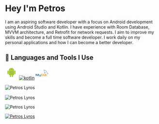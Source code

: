 <h1>Hey I'm Petros</h1>
<p>I am an aspiring software developer with a focus on Android development using Android Studio and Kotlin. I have experience with Room Database, MVVM architecture, and Retrofit for network requests. I aim to improve my skills and become a full time software developer. I work daily on my personal applications and how I can become a better developer.</p>
<h2>🚀 Languages and Tools I Use</h2>
<p><a target="_blank" href="https://raw.githubusercontent.com/devicons/devicon/master/icons/android/android-original-wordmark.svg" style="display: inline-block;"><img src="https://raw.githubusercontent.com/devicons/devicon/master/icons/android/android-original-wordmark.svg" alt="android" width="42" height="42" /></a>
<a target="_blank" href="https://www.vectorlogo.zone/logos/kotlinlang/kotlinlang-icon.svg" style="display: inline-block;"><img src="https://www.vectorlogo.zone/logos/kotlinlang/kotlinlang-icon.svg" alt="kotlin" width="42" height="42" /></a>
<a target="_blank" href="https://raw.githubusercontent.com/devicons/devicon/master/icons/mysql/mysql-original-wordmark.svg" style="display: inline-block;"><img src="https://raw.githubusercontent.com/devicons/devicon/master/icons/mysql/mysql-original-wordmark.svg" alt="mysql" width="42" height="42" /></a></p>
<p><img align="center" src="https://github-readme-stats.vercel.app/api?username=Petros Lyros&show_icons=true&locale=en" alt="Petros Lyros" /></p>
<p><img align="center" src="https://github-readme-streak-stats.herokuapp.com/?user=Petros Lyros&" alt="Petros Lyros" /></p>
<p><img src="https://github-readme-stats.vercel.app/api/top-langs?username=Petros Lyros&show_icons=true&locale=en&layout=compact" alt="Petros Lyros" /></p>
<p><a href="https://github.com/ryo-ma/github-profile-trophy"><img src="https://github-profile-trophy.vercel.app/?username=Petros Lyros" alt="Petros Lyros" /></a></p>
